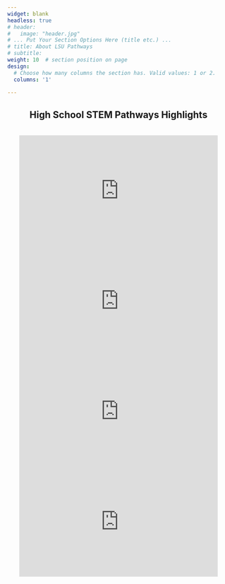 ```yaml
---
widget: blank
headless: true
# header:
#   image: "header.jpg"
# ... Put Your Section Options Here (title etc.) ...
# title: About LSU Pathways
# subtitle:
weight: 10  # section position on page
design:
  # Choose how many columns the section has. Valid values: 1 or 2.
  columns: '1'
  
---
```

<center>

## **High School STEM Pathways Highlights**

<br>

<iframe width="450" height="250" src="https://www.youtube.com/embed/_LHGthlOxqQ" title="YouTube video player" frameborder="0" allow="accelerometer; autoplay; clipboard-write; encrypted-media; gyroscope; picture-in-picture" allowfullscreen></iframe> <br>
<iframe width="450" height="250" src="https://www.youtube.com/embed/LN2G067je-s" title="YouTube video player" frameborder="0" allow="accelerometer; autoplay; clipboard-write; encrypted-media; gyroscope; picture-in-picture" allowfullscreen></iframe> <br>
<iframe width="450" height="250" src="https://www.youtube.com/embed/RgDsBjt9mYE" title="YouTube video player" frameborder="0" allow="accelerometer; autoplay; clipboard-write; encrypted-media; gyroscope; picture-in-picture" allowfullscreen></iframe> <br>
<iframe width="450" height="250" src="https://www.youtube.com/embed/7z1R_pSNKCk" title="" frameborder="0" allow="accelerometer; autoplay; clipboard-write; encrypted-media; gyroscope; picture-in-picture" allowfullscreen></iframe> 
<br>
</center>